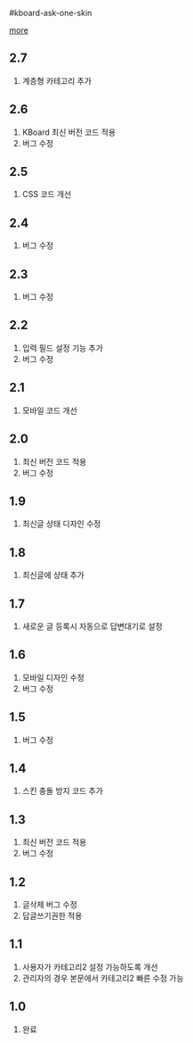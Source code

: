 #kboard-ask-one-skin

[more](https://www.cosmosfarm.com/wpstore/product/kboard-ask-one-skin)

2.7
----------------------------------

  1. 계층형 카테고리 추가
  

2.6
----------------------------------

  1. KBoard 최신 버전 코드 적용
  2. 버그 수정


2.5
----------------------------------

  1. CSS 코드 개선


2.4
----------------------------------

  1. 버그 수정


2.3
----------------------------------

  1. 버그 수정


2.2
----------------------------------

  1. 입력 필드 설정 기능 추가
  2. 버그 수정


2.1
----------------------------------

  1. 모바일 코드 개선


2.0
----------------------------------

  1. 최신 버전 코드 적용
  2. 버그 수정


1.9
----------------------------------

  1. 최신글 상태 디자인 수정


1.8
----------------------------------

  1. 최신글에 상태 추가


1.7
----------------------------------

  1. 새로운 글 등록시 자동으로 답변대기로 설정


1.6
----------------------------------

  1. 모바일 디자인 수정
  2. 버그 수정


1.5
----------------------------------

  1. 버그 수정


1.4
----------------------------------

  1. 스킨 충돌 방지 코드 추가
  
  
1.3
----------------------------------

  1. 최신 버전 코드 적용
  2. 버그 수정


1.2
----------------------------------

  1. 글삭제 버그 수정
  2. 답글쓰기권한 적용


1.1
----------------------------------

  1. 사용자가 카테고리2 설정 가능하도록 개선
  2. 관리자의 경우 본문에서 카테고리2 빠른 수정 가능


1.0
----------------------------------

  1. 완료


